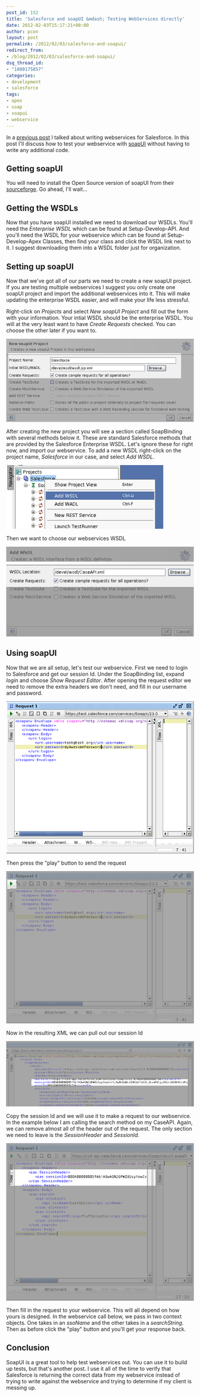 ```yaml
---
post_id: 152
title: 'Salesforce and soapUI &mdash; Testing WebServices directly'
date: 2012-02-03T15:17:21+00:00
author: pcon
layout: post
permalink: /2012/02/03/salesforce-and-soapui/
redirect_from:
- /blog/2012/02/03/salesforce-and-soapui/
dsq_thread_id:
- "1800175857"
categories:
- development
- salesforce
tags:
- apex
- soap
- soapui
- webservice
---
```

In a [previous post](/2012/01/06/creating-web-services-in-salesforce/) I talked about writing webservices for Salesforce. In this post I'll discuss how to test your webservice with [soapUI](http://www.soapui.org/) without having to write any additional code.

## Getting soapUI

You will need to install the Open Source version of soapUI from their [sourceforge](http://sourceforge.net/projects/soapui/files/soapui/).  Go ahead, I'll wait...

<!--more-->

## Getting the WSDLs

Now that you have soapUI installed we need to download our WSDLs.  You'll need the _Enterprise WSDL_ which can be found at Setup-Develop-API.  And you'll need the WSDL for your webservice which can be found at Setup-Develop-Apex Classes, then find your class and click the WSDL link next to it.  I suggest downloading them into a WSDL folder just for organization.

## Setting up soapUI

Now that we've got all of our parts we need to create a new soapUI project.  If you are testing multiple webservices I suggest you only create one soapUI project and import the additional webservices into it.  This will make updating the enterprise WSDL easier, and will make your life less stressful.

Right-click on _Projects_ and select _New soapUI Project_ and fill out the form with your information.  Your intial WSDL should be the enterprise WSDL.  You will at the very least want to have _Create Requests_ checked.  You can choose the other later if you want to.

![New soapUI Project](/assets/img/2012/02/03/new_project.png)

After creating the new project you will see a section called SoapBinding with several methods below it.  These are standard Salesforce methods that are provided by the Salesforce Enterprise WSDL. Let's ignore these for right now, and import our webservice.  To add a new WSDL right-click on the project name, _Salesforce_ in our case, and select _Add WSDL_.

![Add WSDL button](/assets/img/2012/02/03/add_wsdl.png)

Then we want to choose our webservices WSDL

![Add WSDL screen](/assets/img/2012/02/03/add_wsdl_screen.png)

## Using soapUI

Now that we are all setup, let's test our webservice.  First we need to login to Salesforce and get our session Id.  Under the SoapBinding list, expand _login_ and choose _Show Request Editor_.  After opening the request editor we need to remove the extra headers we don't need, and fill in our username and password.

![Login request](/assets/img/2012/02/03/login_request.png)

Then press the "play" button to send the request

![Play button on login request](/assets/img/2012/02/03/login_request_play.png)

Now in the resulting XML we can pull out our session Id

![Session Id](/assets/img/2012/02/03/session_id.png)

Copy the session Id and we will use it to make a request to our webservice.  In the example below I am calling the search method on my CaseAPI.  Again, we can remove almost all of the header out of the request.  The only section we need to leave is the _SessionHeader_ and _SessionId_.

![Request with session Id](/assets/img/2012/02/03/request.png)

Then fill in the request to your webservice.  This will all depend on how yours is designed.  In the webservice call below, we pass in two context objects.  One takes in an _ssoName_ and the other takes in a _searchString_.  Then as before click the "play" button and you'll get your response back.

## Conclusion

SoapUI is a great tool to help test webservices out.  You can use it to build up tests, but that's another post.  I use it all of the time to verify that Salesforce is returning the correct data from my webservice instead of trying to write against the webservice and trying to determine if my client is messing up.